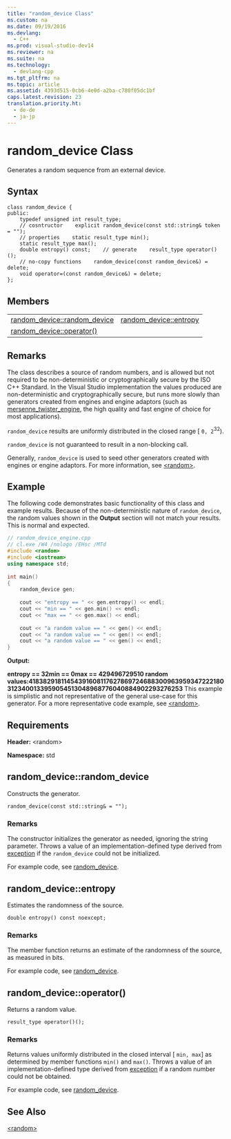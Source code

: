 ```yaml
---
title: "random_device Class"
ms.custom: na
ms.date: 09/19/2016
ms.devlang: 
  - C++
ms.prod: visual-studio-dev14
ms.reviewer: na
ms.suite: na
ms.technology: 
  - devlang-cpp
ms.tgt_pltfrm: na
ms.topic: article
ms.assetid: 4393d515-0cb6-4e0d-a2ba-c780f05dc1bf
caps.latest.revision: 23
translation.priority.ht: 
  - de-de
  - ja-jp
---
```

# random_device Class
Generates a random sequence from an external device.  
  
## Syntax  
  
```  
class random_device {  
public:  
    typedef unsigned int result_type;  
    // cosntructor    explicit random_device(const std::string& token = "");  
    // properties    static result_type min();  
    static result_type max();  
    double entropy() const;    // generate    result_type operator()();  
    // no-copy functions    random_device(const random_device&) = delete;  
    void operator=(const random_device&) = delete;  
};  
```  
  
## Members  
  
|||  
|-|-|  
|[random_device::random_device](#random_device__random_device)|[random_device::entropy](#random_device__entropy)|  
|[random_device::operator()](#random_device__operator__)||  
  
## Remarks  
 The class describes a source of random numbers, and is allowed but not required to be non-deterministic or cryptographically secure by the ISO C++ Standard. In the Visual Studio implementation the values produced are non-deterministic and cryptographically secure, but runs more slowly than generators created from engines and engine adaptors (such as [mersenne_twister_engine](../vs140/mersenne_twister_engine-Class.md), the high quality and fast engine of choice for most applications).  
  
 `random_device` results are uniformly distributed in the closed range [ `0, 2`<sup>32</sup>).  
  
 `random_device` is not guaranteed to result in a non-blocking call.  
  
 Generally, `random_device` is used to seed other generators created with engines or engine adaptors. For more information, see [<random\>](../vs140/-random-.md).  
  
## Example  
 The following code demonstrates basic functionality of this class and example results. Because of the non-deterministic nature of `random_device`, the random values shown in the                     **Output** section will not match your results. This is normal and expected.  
  
```cpp  
// random_device_engine.cpp   
// cl.exe /W4 /nologo /EHsc /MTd   
#include <random>   
#include <iostream>   
using namespace std;  
  
int main()   
{   
    random_device gen;   
  
    cout << "entropy == " << gen.entropy() << endl;   
    cout << "min == " << gen.min() << endl;   
    cout << "max == " << gen.max() << endl;   
  
    cout << "a random value == " << gen() << endl;   
    cout << "a random value == " << gen() << endl;   
    cout << "a random value == " << gen() << endl;   
}  
```  
  
  **Output:**  
  
 **entropy == 32min == 0max == 429496729510 random values:418382918114543916081176278697246883009639593472221803123400133959054513048968776040884902293276253** This example is simplistic and not representative of the general use-case for this generator. For a more representative code example, see [<random\>](../vs140/-random-.md).  
  
## Requirements  
 **Header:** <random\>  
  
 **Namespace:** std  
  
##  <a name="random_device__random_device"></a>  random_device::random_device  
 Constructs the generator.  
  
```  
random_device(const std::string& = "");  
```  
  
### Remarks  
 The constructor initializes the generator as needed, ignoring the string parameter. Throws a value of an implementation-defined type derived from [exception](../vs140/exception-Class.md) if the `random_device` could not be initialized.  
  
 For example code, see [random_device](../vs140/random_device-Class.md).  
  
##  <a name="random_device__entropy"></a>  random_device::entropy  
 Estimates the randomness of the source.  
  
```  
double entropy() const noexcept;  
```  
  
### Remarks  
 The member function returns an estimate of the randomness of the source, as measured in bits.  
  
 For example code, see [random_device](../vs140/random_device-Class.md).  
  
##  <a name="random_device__operator__"></a>  random_device::operator()  
 Returns a random value.  
  
```  
result_type operator()();  
```  
  
### Remarks  
 Returns values uniformly distributed in the closed interval [ `min, max`] as determined by member functions `min()` and `max()`. Throws a value of an implementation-defined type derived from [exception](../vs140/exception-Class.md) if a random number could not be obtained.  
  
 For example code, see [random_device](../vs140/random_device-Class.md).  
  
## See Also  
 [<random\>](../vs140/-random-.md)